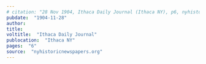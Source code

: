 ```yaml
---
# citation: "28 Nov 1904, Ithaca Daily Journal (Ithaca NY), p6, nyhistoricnewspapers.org." 
pubdate:  "1904-11-28"
author: 
title: 
voltitle:  "Ithaca Daily Journal"
publocation:  "Ithaca NY"
pages:  "6"
source:  "nyhistoricnewspapers.org"
---
```




